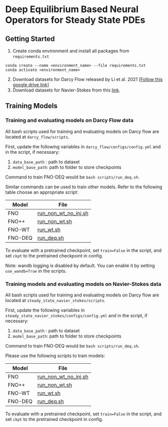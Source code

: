 # Deep Equilibrium Based Neural Operators for Steady State PDEs

## Getting Started
1. Create conda environment and install all packages from `requirements.txt`
```
conda create --name <environment_name> --file requirements.txt
conda activate <environment_name>
```

2. Download datasets for Darcy Flow released by Li et al. 2021 [[Follow this google drive link](https://drive.google.com/drive/folders/1UnbQh2WWc6knEHbLn-ZaXrKUZhp7pjt-)]
3. Download datasets for Navier-Stokes from this [link](https://drive.google.com/drive/folders/1790NVbM6IPaQNKQNQQG93LcF3YxJCTOk?usp=sharing).

## Training Models

### Training and evaluating models on Darcy Flow data

All bash scripts used for training and evaluating models on Darcy flow are located at `darcy_flow/scripts`.

First, update the following variables in `darcy_flow/configs/config.yml` and in the script, if necessary:
1. `data_base_path` : path to dataset 
2. `model_base_path`: path to folder to store checkpoints

Command to train FNO-DEQ would be `bash scripts/run_deq.sh`. 

Similar commands can be used to train other models. Refer to the following table choose an appropriate script:

| Model  | File  |
|---|---|
| FNO    | [run_non_wt_no_inj.sh](runners/scripts/darcy_flow/run_non_wt_no_inj.sh)|
| FNO++  | [run_non_wt.sh](runners/scripts/darcy_flow/run_non_wt.sh) |
| FNO-WT | [run_wt.sh](runners/scripts/darcy_flow/run_wt.sh) |
| FNO-DEQ | [run_deq.sh](runners/scripts/darcy_flow/run_deq.sh) |

To evaluate with a pretrained checkpoint, set `train=False` in the script, and set `ckpt` to the pretrained checkpoint in config.

Note: wandb logging is disabled by default. You can enable it by setting `use_wandb=True` in the scripts. 

### Training models and evaluating models on Navier-Stokes data

All bash scripts used for training and evaluating models on Darcy flow are located at `steady_state_navier_stokes/scripts`.

First, update the following variables in `steady_state_navier_stokes/configs/config.yml` and in the script, if necessary:
1. `data_base_path` : path to dataset 
2. `model_base_path`: path to folder to store checkpoints

Command to train FNO-DEQ would be `bash scripts/run_deq.sh`. 

Please use the following scripts to train models:

| Model  | File  |
|---|---|
| FNO    | [run_non_wt_no_inj.sh](runners/scripts/ss_navier_stokes/run_non_wt_no_inj.sh)|
| FNO++  | [run_non_wt.sh](runners/scripts/ss_navier_stokes/run_non_wt.sh) |
| FNO-WT | [run_wt.sh](runners/scripts/ss_navier_stokes/run_wt.sh) |
| FNO-DEQ | [run_deq.sh](runners/scripts/ss_navier_stokes/run_deq.sh) |

To evaluate with a pretrained checkpoint, set `train=False` in the script, and set `ckpt` to the pretrained checkpoint in config.
